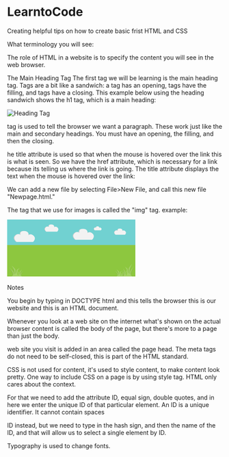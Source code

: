 # LearntoCode

Creating helpful tips on how to create basic frist HTML and CSS

What terminology you will see:


The role of HTML in a website is to specify the content you will see in the web browser. 

The Main Heading Tag
The first tag we will be learning is the main heading tag. Tags are a bit like a sandwich: a tag has an opening, tags have the filling, and tags have a closing. This example below using the heading sandwich shows the h1 tag, which is a main heading:


![Heading Tag](https://cdnza.azureedge.net/wp-content/uploads/2019/01/img_5c2e3a2ac5108.png)




<p> tag is used to tell the browser we want a paragraph. These work just like the main and secondary headings. You must have an opening, the filling, and then the closing. 

he title attribute is used so that when the mouse is hovered over the link this is what is seen. So we have the href attribute, which is necessary for a link because its telling us where the link is going. The title attribute displays the text when the mouse is hovered over the link:

We can add a new file by selecting File>New File, and call this new file "Newpage.html."

The tag that we use for images is called the "img" tag. 
 example:   	
 
 
 <img src="background.png"></img>
 





Notes 

You begin by typing in DOCTYPE html and this tells the browser this is our website and this is an HTML document. 


Whenever you look at a web site on the internet what's shown on the actual browser content is called the body of the page, but there's more to a page than just the body. 

 web site you visit is added in an area called the page head.
 The meta tags do not need to be self-closed, this is part of the HTML standard.

CSS is not used for content, it's used to style content, to make content look pretty. One way to include CSS on a page is by using style tag. HTML only cares about the context.

For that we need to add the attribute ID, equal sign, double quotes, and in here we enter the unique ID of that particular element. An ID is a unique identifier. It cannot contain spaces

 ID instead, but we need to type in the hash sign, and then the name of the ID, and that will allow us to select a single element by ID.

 Typography is used to change fonts. 